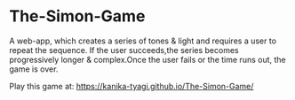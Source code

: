 # The-Simon-Game

A web-app, which creates a series of tones & light and requires a user to repeat the sequence. If the user succeeds,the series becomes progressively longer & complex.Once the user fails or the time runs out, the game is over.

Play this game at:  https://kanika-tyagi.github.io/The-Simon-Game/
